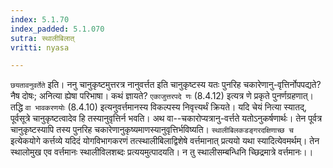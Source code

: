 ```yaml
---
index: 5.1.70
index_padded: 5.1.070
sutra: स्थालीबिलात्
vritti: nyasa

---
```

`छयतावनुवर्तेते` इति। ननु चानुकृष्टमुत्तरत्र नानुवर्त्तत इति चानुकृष्टस्य यतः पुनरिह चकारेणानु-वृत्तिर्नोपपद्यते? नैष दोषः; अनित्या ह्येषा परिभाषा। कथं ज्ञायते? `एकाजुत्तरपदे णः` (8.4.12) इत्यत्र णे प्रकृते पुनर्णग्रहणात्। तद्धि `वा भावकरणयोः` (8.4.10) इत्यनुवर्त्तमानस्य विकल्पस्य निवृत्त्यर्थं क्रियते। यदि चेयं नित्या स्यातद्, पूर्वसूत्रे चानुकृष्टत्वादेव हि तस्यानुवृत्तिर्न भवति। अथ वा--चकारोप्यत्रानु-वर्त्तते यतोऽनुकर्षणार्थः। तेन पूर्वत्र चानुकृष्टस्यापि तस्य पुनरिह चकारेणानुकृष्यमाणस्यानुवृत्तिर्भविष्यति। `स्थालीबिलकडङ्गरदक्षिणाच्छ च` इत्येकयोगे कर्त्तव्ये यदिदं योगविभागकरणं तत्स्थालीबिलाद्विशेषे वर्त्तमानात् प्रत्ययो यथा स्यादित्येवमर्थम्। तेन स्थालोमुख एव वर्त्तमानः स्थालीविलशब्दः प्रत्ययमुत्पादयति। न तु स्थालीसम्बन्धिनि च्छिद्रमात्रे वर्त्तमानः।।